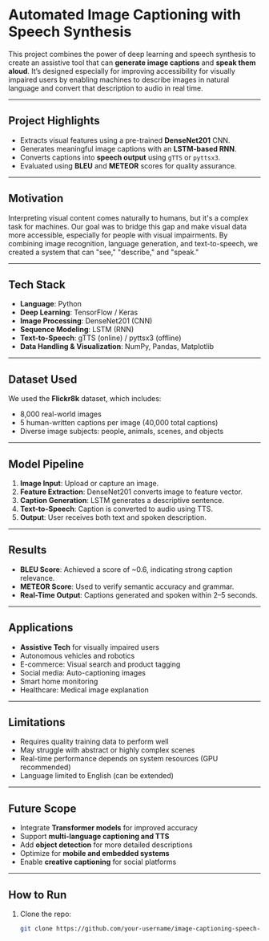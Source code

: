 # Automated Image Captioning with Speech Synthesis 

This project combines the power of deep learning and speech synthesis to create an assistive tool that can **generate image captions** and **speak them aloud**. It’s designed especially for improving accessibility for visually impaired users by enabling machines to describe images in natural language and convert that description to audio in real time.

---

##  Project Highlights

-  Extracts visual features using a pre-trained **DenseNet201** CNN.
-  Generates meaningful image captions with an **LSTM-based RNN**.
-  Converts captions into **speech output** using `gTTS` or `pyttsx3`.
-  Evaluated using **BLEU** and **METEOR** scores for quality assurance.

---

##  Motivation

Interpreting visual content comes naturally to humans, but it's a complex task for machines. Our goal was to bridge this gap and make visual data more accessible, especially for people with visual impairments. By combining image recognition, language generation, and text-to-speech, we created a system that can "see," "describe," and "speak."

---

##  Tech Stack

- **Language**: Python
- **Deep Learning**: TensorFlow / Keras
- **Image Processing**: DenseNet201 (CNN)
- **Sequence Modeling**: LSTM (RNN)
- **Text-to-Speech**: gTTS (online) / pyttsx3 (offline)
- **Data Handling & Visualization**: NumPy, Pandas, Matplotlib

---

##  Dataset Used

We used the **Flickr8k** dataset, which includes:
- 8,000 real-world images
- 5 human-written captions per image (40,000 total captions)
- Diverse image subjects: people, animals, scenes, and objects

---

##  Model Pipeline

1. **Image Input**: Upload or capture an image.
2. **Feature Extraction**: DenseNet201 converts image to feature vector.
3. **Caption Generation**: LSTM generates a descriptive sentence.
4. **Text-to-Speech**: Caption is converted to audio using TTS.
5. **Output**: User receives both text and spoken description.

---

##  Results

- **BLEU Score**: Achieved a score of ~0.6, indicating strong caption relevance.
- **METEOR Score**: Used to verify semantic accuracy and grammar.
- **Real-Time Output**: Captions generated and spoken within 2–5 seconds.

---

##  Applications

-  **Assistive Tech** for visually impaired users
-  Autonomous vehicles and robotics
-  E-commerce: Visual search and product tagging
-  Social media: Auto-captioning images
-  Smart home monitoring
-  Healthcare: Medical image explanation

---

##  Limitations

- Requires quality training data to perform well
- May struggle with abstract or highly complex scenes
- Real-time performance depends on system resources (GPU recommended)
- Language limited to English (can be extended)

---

##  Future Scope

- Integrate **Transformer models** for improved accuracy
- Support **multi-language captioning and TTS**
- Add **object detection** for more detailed descriptions
- Optimize for **mobile and embedded systems**
- Enable **creative captioning** for social platforms

---

##  How to Run

1. Clone the repo:
   ```bash
   git clone https://github.com/your-username/image-captioning-speech-synthesis.git
